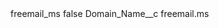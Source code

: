 <?xml version="1.0" encoding="UTF-8"?>
<CustomMetadata xmlns="http://soap.sforce.com/2006/04/metadata" xmlns:xsi="http://www.w3.org/2001/XMLSchema-instance" xmlns:xsd="http://www.w3.org/2001/XMLSchema">
    <label>freemail_ms</label>
    <protected>false</protected>
    <values>
        <field>Domain_Name__c</field>
        <value xsi:type="xsd:string">freemail.ms</value>
    </values>
</CustomMetadata>
